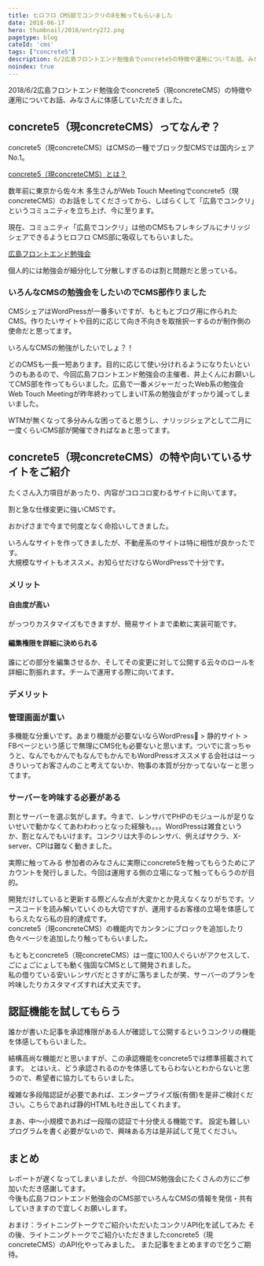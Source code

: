 ```yaml
---
title: ヒロフロ CMS部でコンクリの8を触ってもらいました
date: 2018-06-17
hero: thumbnail/2018/entry272.png
pagetype: blog
cateId: 'cms'
tags: ["concrete5"]
description: 6/2広島フロントエンド勉強会でconcrete5の特徴や運用についてお話、みなさんに体感していただきました。
noindex: true
---
```

2018/6/2広島フロントエンド勉強会でconcrete5（現concreteCMS）の特徴や運用についてお話、みなさんに体感していただきました。

<prof></prof>

## concrete5（現concreteCMS）ってなんぞ？
concrete5（現concreteCMS）はCMSの一種でブロック型CMSでは国内シェアNo.1。

[concrete5（現concreteCMS）とは？](https://concrete5-japan.org/about/)

数年前に東京から佐々木 多生さんがWeb Touch Meetingでconcrete5（現concreteCMS）のお話をしてくださってから、しばらくして「広島でコンクリ」というコミュニティを立ち上げ、今に至ります。

現在、コミュニティ「広島でコンクリ」は他のCMSもフレキシブルにナリッジシェアできるようヒロフロ CMS部に吸収してもらいました。

[広島フロントエンド勉強会](https://hirofuro.org/)

個人的には勉強会が細分化して分散しすぎるのは割と問題だと思っている。

### いろんなCMSの勉強会をしたいのでCMS部作りました
CMSシェアはWordPressが一番多いですが、もともとブログ用に作られたCMS。作りたいサイトや目的に応じて向き不向きを取捨択一するのが制作側の使命だと思ってます。

いろんなCMSの勉強がしたいでしょ？！

どのCMSも一長一短あります。目的に応じて使い分けれるようになりたいというのもあるので、今回広島フロントエンド勉強会の主催者、井上くんにお願いしてCMS部を作ってもらいました。広島で一番メジャーだったWeb系の勉強会 Web Touch Meetingが昨年終わってしまいIT系の勉強会がすっかり減ってしまいました。

WTMが無くなって多分みんな困ってると思うし、ナリッジシェアとして二月に一度くらいCMS部が開催できればなぁと思ってます。
## concrete5（現concreteCMS）の特や向いているサイトをご紹介
たくさん入力項目があったり、内容がコロコロ変わるサイトに向いてます。

割と急な仕様変更に強いCMSです。

おかげさまで今まで何度となく命拾いしてきました。

いろんなサイトを作ってきましたが、不動産系のサイトは特に相性が良かったです。<br>
大規模なサイトもオススメ。お知らせだけならWordPressで十分です。
### メリット
#### 自由度が高い
がっつりカスタマイズもできますが、簡易サイトまで柔軟に実装可能です。

#### 編集権限を詳細に決められる
誰にどの部分を編集させるか、そしてその変更に対して公開する云々のロールを詳細に割振れます。チームで運用する際に向いてます。

### デメリット
### 管理画面が重い
多機能な分重いです。あまり機能が必要ないならWordPress > 静的サイト > FBページという感じで無理にCMS化も必要ないと思います。ついでに言っちゃうと、なんでもかんでもなんでもかんでもWordPressオススメする会社ははーっきりいってお客さんのこと考えてないか、物事の本質が分かってないなーと思ってます。

### サーバーを吟味する必要がある
割とサーバーを選ぶ気がします。今まで、レンサバでPHPのモジュールが足りないせいで動かなくてあわわわっとなった経験も。。。WordPressは雑食というか、割となんでもいけます。コンクリは大手のレンサバ、例えばサクラ、X-server、CPIは難なく動きました。

実際に触ってみる
参加者のみなさんに実際にconcrete5を触ってもらうためにアカウントを発行しました。今回は運用する側の立場になって触ってもらうのが目的。

開発だけしていると更新する際どんな点が大変かとか見えなくなりがちです。ソースコードを読み解いていくのも大切ですが、運用するお客様の立場を体感してもらえたなら私の目的達成です。<br>
concrete5（現concreteCMS）の機能内でカンタンにブロックを追加したり色々ページを追加したり触ってもらいました。

もともとconcrete5（現concreteCMS）は一度に100人ぐらいがアクセスして、ごにょごにょしても動く強固なCMSとして開発されました。<br>
私の借りている安いレンサバだとさすがに落ちましたが笑、サーバーのプランを吟味したりカスタマイズすれば大丈夫です。

## 認証機能を試してもらう
誰かが書いた記事を承認権限がある人が確認して公開するというコンクリの機能を体感してもらいました。

結構高尚な機能だと思いますが、この承認機能をconcrete5では標準搭載されてます。
とはいえ、どう承認されるのかを体感してもらわないとわからないと思うので、希望者に協力してもらいました。

複雑な多段階認証が必要であれば、エンタープライズ版(有償)を是非ご検討ください。こちらであれば静的HTMLも吐き出してくれます。

まあ、中〜小規模であれば一段階の認証で十分使える機能です。
設定も難しいプログラムを書く必要がないので、興味ある方は是非試して見てください。

## まとめ
レポートが遅くなってしまいましたが、今回CMS勉強会にたくさんの方にご参加いただき感謝してます。
<br>今後も広島フロントエンド勉強会のCMS部でいろんなCMSの情報を発信・共有していきますので宜しくお願いします。

おまけ：ライトニングトークでご紹介いただいたコンクリAPI化を試してみた
その後、ライトニングトークでご紹介いただきましたconcrete5（現concreteCMS）のAPI化やってみました。
また記事をまとめますので乞うご期待。
